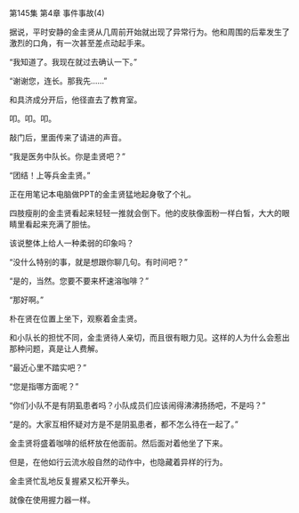 第145集 第4章 事件事故(4)

据说，平时安静的金圭贤从几周前开始就出现了异常行为。他和周围的后辈发生了激烈的口角，有一次甚至差点动起手来。

“我知道了。我现在就过去确认一下。”

“谢谢您，连长。那我先……”

和具济成分开后，他径直去了教育室。

叩。叩。叩。

敲门后，里面传来了请进的声音。

“我是医务中队长。你是圭贤吧？”

“团结！上等兵金圭贤。”

正在用笔记本电脑做PPT的金圭贤猛地起身敬了个礼。

四肢瘦削的金圭贤看起来轻轻一推就会倒下。他的皮肤像面粉一样白皙，大大的眼睛里看起来充满了胆怯。

该说整体上给人一种柔弱的印象吗？

“没什么特别的事，就是想跟你聊几句。有时间吧？”

“是的，当然。您要不要来杯速溶咖啡？”

“那好啊。”

朴在贤在位置上坐下，观察着金圭贤。

和小队长的担忧不同，金圭贤待人亲切，而且很有眼力见。这样的人为什么会惹出那种问题，真是让人费解。

“最近心里不踏实吧？”

“您是指哪方面呢？”

“你们小队不是有阴虱患者吗？小队成员们应该闹得沸沸扬扬吧，不是吗？”

“是的。大家互相怀疑对方是不是阴虱患者，都不怎么待在一起了。”

金圭贤将盛着咖啡的纸杯放在他面前。然后面对着他坐了下来。

但是，在他如行云流水般自然的动作中，也隐藏着异样的行为。

金圭贤忙乱地反复握紧又松开拳头。

就像在使用握力器一样。